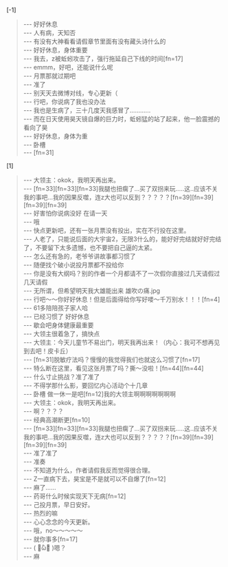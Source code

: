 
[-1] 
>--- 好好休息<br>
>--- 人有病，天知否<br>
>--- 有没有大神看看请假章节里面有没有藏头诗什么的<br>
>--- 好好休息，身体重要<br>
>--- 我去，z被蚯蚓攻击了，强行拖延自己下线的时间[fn=17]<br>
>--- emmm，好吧，还能说什么呢<br>
>--- 月票那就过期吧<br>
>--- 准了<br>
>--- 别天天去微博对线，专心更新（<br>
>--- 行吧，你说病了我也没办法<br>
>--- 我也是生病了，三十几度天我感冒了............<br>
>--- 而在日天使用昊天镜自爆的巨力时，蚯蚓猛的站了起来，他一脸震撼的看向了昊<br>
>--- 好好休息，身体为重<br>
>--- 卧槽<br>
>--- [fn=31]<br>

[1] 
>--- 大领主：okok，我明天再出来。<br>
>--- [fn=33][fn=33][fn=33]我腿也扭瘸了...买了双拐来玩.....这..应该不关我的事吧...我的因果反噬，连z大也可以反到？？？？？[fn=39][fn=39][fn=39][fn=39]<br>
>--- 好害怕你说病没好 在请一天<br>
>--- 哦<br>
>--- 快点更新吧，还有一张月票没有投出，实在不行投在这里。<br>
>--- 人老了，只能说后面的大宇宙2，无限3什么的，能好好完结就好好完结了，不要留下太多遗憾，也不要把自己逼的太紧。<br>
>--- 怎么还有急的，老爷爷讲故事都习惯了<br>
>--- 随便找个破小说投月票都不投给你<br>
>--- 你是没有大纲吗？别的作者一个月都请不了一次假你直接过几天请假过几天请假<br>
>--- 无所谓，但希望明天我大雄能出来
雄吹の痛.jpg<br>
>--- 行吧～～你好好休息！但是后面得给你写好喽～千万别水！！！[fn=4]<br>
>--- 61多陪陪孩子家人哈<br>
>--- 已经习惯了 好好休息<br>
>--- 歇会吧身体健康最重要<br>
>--- 大领主很着急了，搞快点<br>
>--- 大领主：今天儿童节不易出门，明天我再出来！（内心：我可不想再见到去吧！皮卡丘）<br>
>--- [fn=31]脱敏疗法吗？慢慢的我觉得我们也就这么习惯了[fn=17]<br>
>--- 特么断在这里，看见这张月票了吗？撕～没啦！[fn=44][fn=44]<br>
>--- 什么寸止挑战？准了准了<br>
>--- 不得学那什么影，要回忆内心活动个十几章<br>
>--- 卧槽 做一休一是吧[fn=12]我的大领主啊啊啊啊啊啊啊<br>
>--- 大领主：okok，我明天再出来。<br>
>--- 啊？？？？<br>
>--- 经典高潮断更[fn=10]<br>
>--- [fn=33][fn=33][fn=33]我腿也扭瘸了...买了双拐来玩.....这..应该不关我的事吧...我的因果反噬，连z大也可以反到？？？？？[fn=39][fn=39][fn=39][fn=39]<br>
>--- 准了准了<br>
>--- 准奏<br>
>--- 不知道为什么，作者请假我反而觉得很合理。<br>
>--- Z一直病下去，昊宝是不是就可以不自爆了[fn=12]<br>
>--- 麻了……<br>
>--- 药哥什么时候实现天下无病[fn=12]<br>
>--- 己投月票，早日安好。<br>
>--- 热烈的嘛<br>
>--- 心心念念的今天更新。<br>
>--- 哦，no～～～～～<br>
>--- 就你事多[fn=17]<br>
>--- (  ･᷄ὢ･᷅  )嗯？<br>
>--- 麻<br>
